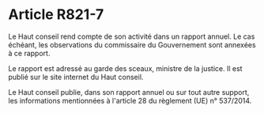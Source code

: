 # Article R821-7

Le Haut conseil rend compte de son activité dans un rapport annuel. Le cas échéant, les observations du commissaire du Gouvernement sont annexées à ce rapport.<p> Le rapport est adressé au garde des sceaux, ministre de la justice. Il est publié sur le site internet du Haut conseil.</p><p> Le Haut conseil publie, dans son rapport annuel ou sur tout autre support, les informations mentionnées à l'article 28 du règlement (UE) n° 537/2014.</p>
